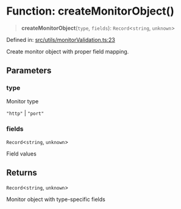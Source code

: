 # Function: createMonitorObject()

> **createMonitorObject**(`type`, `fields`): `Record`\<`string`, `unknown`\>

Defined in: [src/utils/monitorValidation.ts:23](https://github.com/Nick2bad4u/Uptime-Watcher/blob/3cce0c3b352c8390536ca3c7399ece50a05faf18/src/utils/monitorValidation.ts#L23)

Create monitor object with proper field mapping.

## Parameters

### type

Monitor type

`"http"` | `"port"`

### fields

`Record`\<`string`, `unknown`\>

Field values

## Returns

`Record`\<`string`, `unknown`\>

Monitor object with type-specific fields
